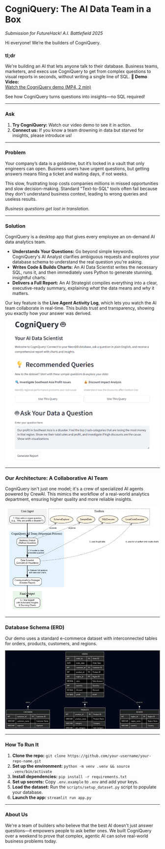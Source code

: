 # CogniQuery: The AI Data Team in a Box
*Submission for FutureHack! A.I. Battlefield 2025*

Hi everyone! We’re the builders of CogniQuery.

### **tl;dr**

We're building an AI that lets anyone talk to their database. Business teams, marketers, and execs use CogniQuery to get from complex questions to visual reports in seconds, without writing a single line of SQL.
**🎥 Demo Video:**  
[Watch the CogniQuery demo (MP4, 2 min)](https://www.youtube.com/watch?v=myaHQKg91fw)

See how CogniQuery turns questions into insights—no SQL required!

---

### **Ask**

1.  **Try CogniQuery:** Watch our video demo to see it in action.
2.  **Connect us:** If you know a team drowning in data but starved for insights, please introduce us!

---

### **Problem**

Your company’s data is a goldmine, but it’s locked in a vault that only engineers can open. Business users have urgent questions, but getting answers means filing a ticket and waiting days, if not weeks.

This slow, frustrating loop costs companies millions in missed opportunities and slow decision-making. Standard "Text-to-SQL" tools often fail because they don't understand business context, leading to wrong queries and useless results.


*Business questions get lost in translation.*

---

### **Solution**

CogniQuery is a desktop app that gives every employee an on-demand AI data analytics team.

*   **Understands Your Questions:** Go beyond simple keywords. CogniQuery's AI Analyst clarifies ambiguous requests and explores your database schema to understand the real question you're asking.
*   **Writes Code & Builds Charts:** An AI Data Scientist writes the necessary SQL, runs it, and then immediately uses Python to generate stunning, insightful charts.
*   **Delivers a Full Report:** An AI Strategist compiles everything into a clear, executive-ready summary, explaining *what* the data means and *why* it matters.

Our key feature is the **Live Agent Activity Log**, which lets you watch the AI team collaborate in real-time. This builds trust and transparency, showing you exactly how your answer was derived.

![CogniQuery App Screenshot](public_assets/ui.png)

---

### **Our Architecture: A Collaborative AI Team**

CogniQuery isn't just one model; it's a crew of specialized AI agents powered by CrewAI. This mimics the workflow of a real-world analytics department, ensuring higher quality and more reliable insights.

![CogniQuery Agent Workflow](public_assets/graphviz-futurehack-sql.png)

---

### **Database Schema (ERD)**

Our demo uses a standard e-commerce dataset with interconnected tables for orders, products, customers, and regions.

![E-commerce ERD](public_assets/erd-2.png)

---

### **How To Run It**

1.  **Clone the repo:** `git clone https://github.com/your-username/your-repo-name.git`
2.  **Set up the environment:** `python -m venv .venv && source .venv/bin/activate`
3.  **Install dependencies:** `pip install -r requirements.txt`
4.  **Set up secrets:** Copy `.env.example` to `.env` and add your keys.
5.  **Load the dataset:** Run the `scripts/setup_dataset.py` script to populate your database.
6.  **Launch the app:** `streamlit run app.py`

---
### **About Us**

We're a team of builders who believe that the best AI doesn't just answer questions—it empowers people to ask better ones. We built CogniQuery over a weekend to prove that complex, agentic AI can solve real-world business problems today.